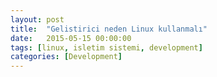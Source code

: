 ```yaml
---
layout: post
title:  "Gelistirici neden Linux kullanmalı"
date:   2015-05-15 00:00:00
tags: [linux, isletim sistemi, development]
categories: [Development]
---
```

